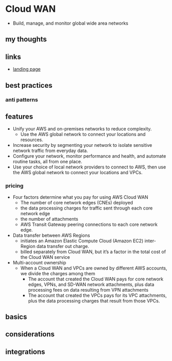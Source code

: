 # Cloud WAN

- Build, manage, and monitor global wide area networks

## my thoughts

## links

- [landing page](https://aws.amazon.com/cloud-wan/?did=ap_card&trk=ap_card)

## best practices

### anti patterns

## features

- Unify your AWS and on-premises networks to reduce complexity.
  - Use the AWS global network to connect your locations and resources.
- Increase security by segmenting your network to isolate sensitive network traffic from everyday data.
- Configure your network, monitor performance and health, and automate routine tasks, all from one place.
- Use your choice of local network providers to connect to AWS, then use the AWS global network to connect your locations and VPCs.

### pricing

- Four factors determine what you pay for using AWS Cloud WAN
  - The number of core network edges (CNEs) deployed
  - the data processing charges for traffic sent through each core network edge
  - the number of attachments
  - AWS Transit Gateway peering connections to each core network edge.
- Data transfer between AWS Regions
  - initiates an Amazon Elastic Compute Cloud (Amazon EC2) inter-Region data transfer out charge.
  - billed separately from Cloud WAN, but it’s a factor in the total cost of the Cloud WAN service
- Multi-account ownership
  - When a Cloud WAN and VPCs are owned by different AWS accounts, we divide the charges among them
    - The account that created the Cloud WAN pays for core network edges, VPNs, and SD-WAN network attachments, plus data processing fees on data resulting from VPN attachments
    - The account that created the VPCs pays for its VPC attachments, plus the data processing charges that result from those VPCs.

## basics

## considerations

## integrations
